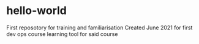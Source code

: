 # hello-world
First reposotory for training and familiarisation
Created June 2021 for first dev ops course 
learning tool for said course 
